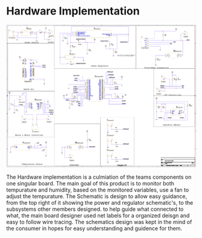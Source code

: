 # Hardware Implementation
![image 1](FinalSchematic.PNG)

The Hardware implementation is a culmiation of the teams components on one singular board. The main goal of this product is to monitor both tempurature and humidity, based on the monitored variables, use a fan to adjust the tempurature. The Schematic is design to allow easy guidance, from the top right of it showing the power and regulator schematic's, to the subsystems other members designed.  to help guide what connected to what, the main board designer used net labels for a organized deisgn and easy to follow wire tracing. The schematics design was kept in the mind of the consumer in hopes for easy understanding and guidence for them.

